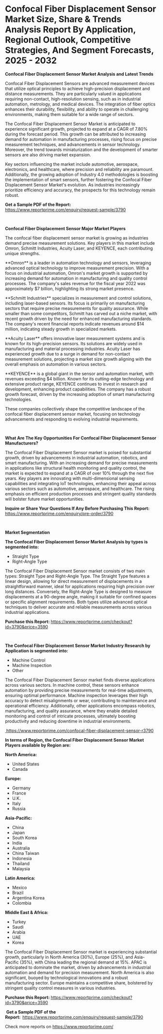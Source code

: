 <p><h1>Confocal Fiber Displacement Sensor Market Size, Share & Trends Analysis Report By Application, Regional Outlook, Competitive Strategies, And Segment Forecasts, 2025 - 2032</h1></p><p><strong>Confocal Fiber Displacement Sensor Market Analysis and Latest Trends</strong></p>
<p><p>Confocal Fiber Displacement Sensors are advanced measurement devices that utilize optical principles to achieve high-precision displacement and distance measurements. They are particularly valued in applications requiring non-contact, high-resolution sensing, such as in industrial automation, metrology, and medical devices. The integration of fiber optics enhances their durability, flexibility, and ability to operate in challenging environments, making them suitable for a wide range of sectors.</p><p>The Confocal Fiber Displacement Sensor Market is anticipated to experience significant growth, projected to expand at a CAGR of 7.80% during the forecast period. This growth can be attributed to increasing demand for automation in manufacturing processes, rising focus on precise measurement techniques, and advancements in sensor technology. Moreover, the trend towards miniaturization and the development of smarter sensors are also driving market expansion.</p><p>Key sectors influencing the market include automotive, aerospace, electronics, and healthcare, where precision and reliability are paramount. Additionally, the growing adoption of Industry 4.0 methodologies is boosting the implementation of smart sensors, further fostering the Confocal Fiber Displacement Sensor Market's evolution. As industries increasingly prioritize efficiency and accuracy, the prospects for this technology remain robust.</p></p>
<p><strong>Get a Sample PDF of the Report:&nbsp;</strong> <a href="https://www.reportprime.com/enquiry/request-sample/3790?utm_campaign=3432&utm_medium=2&utm_source=Github&utm_content=ia&utm_term=18032025&utm_id=confocal-fiber-displacement-sensor">https://www.reportprime.com/enquiry/request-sample/3790</a></p>
<p>&nbsp;</p>
<p><strong>Confocal Fiber Displacement Sensor Major Market Players</strong></p>
<p><p>The confocal fiber displacement sensor market is growing as industries demand precise measurement solutions. Key players in this market include Omron, Schmitt Industries, Acuity Laser, and KEYENCE, each contributing unique strengths.</p><p>**Omron** is a leader in automation technology and sensors, leveraging advanced optical technology to improve measurement precision. With a focus on industrial automation, Omron's market growth is supported by increasing demand for automation in manufacturing and quality control processes. The company's sales revenue for the fiscal year 2022 was approximately $7 billion, highlighting its strong market presence.</p><p>**Schmitt Industries** specializes in measurement and control solutions, including laser-based sensors. Its focus is primarily on manufacturing sectors that require precise measurements for quality assurance. While smaller than some competitors, Schmitt has carved out a niche market, with recent growth driven by the need for enhanced manufacturing standards. The company's recent financial reports indicate revenues around $14 million, indicating steady growth in specialized markets.</p><p>**Acuity Laser** offers innovative laser measurement systems and is known for its high-precision sensors. Its solutions are widely used in manufacturing and material processing industries. Acuity Laser has experienced growth due to a surge in demand for non-contact measurement solutions, projecting a market size growth aligning with the overall emphasis on automation in various sectors.</p><p>**KEYENCE** is a global giant in the sensor and automation market, with revenues exceeding $4 billion. Known for its cutting-edge technology and extensive product range, KEYENCE continues to invest in research and development, enhancing product capabilities. The company has a robust growth forecast, driven by the increasing adoption of smart manufacturing technologies.</p><p>These companies collectively shape the competitive landscape of the confocal fiber displacement sensor market, focusing on technology advancements and responding to evolving industrial requirements.</p></p>
<p>&nbsp;</p>
<p><strong>What Are The Key Opportunities For Confocal Fiber Displacement Sensor Manufacturers?</strong></p>
<p><p>The Confocal Fiber Displacement Sensor market is poised for substantial growth, driven by advancements in industrial automation, robotics, and smart manufacturing. With an increasing demand for precise measurements in applications like structural health monitoring and quality control, the market is expected to expand at a CAGR of over 10% through the next five years. Key players are innovating with multi-dimensional sensing capabilities and integrating IoT technologies, enhancing their appeal across various sectors such as automotive, aerospace, and healthcare. The rising emphasis on efficient production processes and stringent quality standards will bolster future market opportunities.</p></p>
<p><strong>Inquire or Share Your Questions If Any Before Purchasing This Report:</strong> <a href="https://www.reportprime.com/enquiry/pre-order/3790?utm_campaign=3432&utm_medium=2&utm_source=Github&utm_content=ia&utm_term=18032025&utm_id=confocal-fiber-displacement-sensor">https://www.reportprime.com/enquiry/pre-order/3790</a></p>
<p>&nbsp;</p>
<p><strong>Market Segmentation</strong></p>
<p><strong>The Confocal Fiber Displacement Sensor Market Analysis by types is segmented into:</strong></p>
<p><ul><li>Straight Type</li><li>Right-Angle Type</li></ul></p>
<p><p>The Confocal Fiber Displacement Sensor market consists of two main types: Straight Type and Right-Angle Type. The Straight Type features a linear design, allowing for direct measurement of displacements in a straightforward manner, ideal for applications requiring high precision over long distances. Conversely, the Right-Angle Type is designed to measure displacements at a 90-degree angle, making it suitable for confined spaces or specific alignment requirements. Both types utilize advanced optical techniques to deliver accurate and reliable measurements across various industrial applications.</p></p>
<p><strong>Purchase this Report:&nbsp;</strong><a href="https://www.reportprime.com/checkout?id=3790&price=3590&utm_campaign=3432&utm_medium=2&utm_source=Github&utm_content=ia&utm_term=18032025&utm_id=confocal-fiber-displacement-sensor">https://www.reportprime.com/checkout?id=3790&price=3590</a></p>
<p>&nbsp;</p>
<p><strong>The Confocal Fiber Displacement Sensor Market Industry Research by Application is segmented into:</strong></p>
<p><ul><li>Machine Control</li><li>Machine Inspection</li><li>Other</li></ul></p>
<p><p>The Confocal Fiber Displacement Sensor market finds diverse applications across various sectors. In machine control, these sensors enhance automation by providing precise measurements for real-time adjustments, ensuring optimal performance. Machine inspection leverages their high accuracy to detect misalignments or wear, contributing to maintenance and operational efficiency. Additionally, other applications encompass robotics, manufacturing, and quality assurance, where they enable detailed monitoring and control of intricate processes, ultimately boosting productivity and reducing downtime in industrial environments.</p></p>
<p><a href="https://www.reportprime.com/confocal-fiber-displacement-sensor-r3790?utm_campaign=3432&utm_medium=2&utm_source=Github&utm_content=ia&utm_term=18032025&utm_id=confocal-fiber-displacement-sensor">&nbsp;https://www.reportprime.com/confocal-fiber-displacement-sensor-r3790</a></p>
<p><strong>In terms of Region, the Confocal Fiber Displacement Sensor Market Players available by Region are:</strong></p>
<p>
    <p> <strong> North America: </strong>
        <ul>
            <li>United States</li>
            <li>Canada</li>
        </ul>
        </p> 
    <p> <strong> Europe: </strong>
        <ul>
            <li>Germany</li>
            <li>France</li>
            <li>U.K.</li>
            <li>Italy</li>
            <li>Russia</li>
        </ul>
        </p> 
    <p> <strong> Asia-Pacific: </strong>
        <ul>
            <li>China</li>
            <li>Japan</li>
            <li>South Korea</li>
            <li>India</li>
            <li>Australia</li>
            <li>China Taiwan</li>
            <li>Indonesia</li>
            <li>Thailand</li>
            <li>Malaysia</li>
        </ul>
        </p> 
    <p> <strong> Latin America: </strong>
        <ul>
            <li>Mexico</li>
            <li>Brazil</li>
            <li>Argentina Korea</li>
            <li>Colombia</li>
        </ul>
        </p> 
    <p> <strong> Middle East & Africa: </strong>
        <ul>
            <li>Turkey</li>
            <li>Saudi</li>
            <li>Arabia</li>
            <li>UAE</li>
            <li>Korea</li>
        </ul>
    </p>
    </p>
<p><p>The Confocal Fiber Displacement Sensor market is experiencing substantial growth, particularly in North America (30%), Europe (25%), and Asia-Pacific (35%), with China leading the regional demand at 15%. APAC is anticipated to dominate the market, driven by advancements in industrial automation and demand for precision measurement. North America is also significant, buoyed by technological innovations and a robust manufacturing sector. Europe maintains a competitive share, bolstered by stringent quality control measures in various industries.</p></p>
<p><strong>Purchase this Report: </strong><a href="https://www.reportprime.com/checkout?id=3790&price=3590&utm_campaign=3432&utm_medium=2&utm_source=Github&utm_content=ia&utm_term=18032025&utm_id=confocal-fiber-displacement-sensor">https://www.reportprime.com/checkout?id=3790&price=3590</a></p>
<p>&nbsp;<strong>Get a Sample PDF of the Report:&nbsp;&nbsp;</strong><a href="https://www.reportprime.com/enquiry/request-sample/3790?utm_campaign=3432&utm_medium=2&utm_source=Github&utm_content=ia&utm_term=18032025&utm_id=confocal-fiber-displacement-sensor">https://www.reportprime.com/enquiry/request-sample/3790</a></p>
<p><strong></strong></p>
<p>Check more reports on <a href="https://www.reportprime.com/?utm_campaign=3432&utm_medium=2&utm_source=Github&utm_content=ia&utm_term=18032025&utm_id=confocal-fiber-displacement-sensor">https://www.reportprime.com/</a></p>